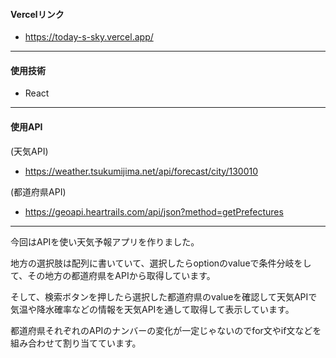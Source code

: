 #### Vercelリンク
* https://today-s-sky.vercel.app/
---
#### 使用技術
* React
---
#### 使用API
(天気API)
*  https://weather.tsukumijima.net/api/forecast/city/130010

(都道府県API)
*  https://geoapi.heartrails.com/api/json?method=getPrefectures
---
今回はAPIを使い天気予報アプリを作りました。

地方の選択肢は配列に書いていて、選択したらoptionのvalueで条件分岐をして、その地方の都道府県をAPIから取得しています。

そして、検索ボタンを押したら選択した都道府県のvalueを確認して天気APIで気温や降水確率などの情報を天気APIを通して取得して表示しています。

都道府県それぞれのAPIのナンバーの変化が一定じゃないのでfor文やif文などを組み合わせて割り当てています。
